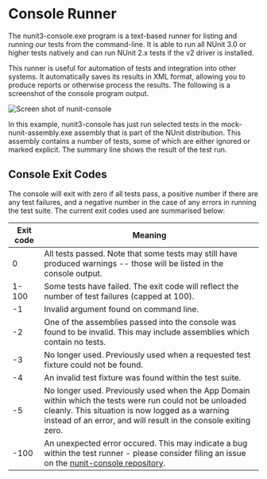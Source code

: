 # Console Runner

The nunit3-console.exe program is a text-based runner for listing and running
our tests from the command-line. It is able to run all NUnit 3.0 or higher tests natively and can run NUnit 2.x tests if the v2 driver is installed.
  
This runner is useful for automation of tests and integration into other systems.
It automatically saves its results in XML format, allowing you to produce reports or otherwise process the results. The following is a screenshot of the console program output.

![Screen shot of nunit-console](~/images/console-mock.png)

In this example, nunit3-console has just run selected tests in the mock-nunit-assembly.exe assembly that is part of the NUnit distribution. This assembly contains a number of tests, some
of which are either ignored or marked explicit. The summary line shows the
result of the test run.

## Console Exit Codes

The console will exit with zero if all tests pass, a positive number if there are any test failures, and a negative number in the case of any errors in running the test suite. The current exit codes used are summarised below:

| Exit code | Meaning |
|---|---|
|   0   | All tests passed. Note that some tests may still have produced warnings -- those will be listed in the console output.  |
| 1-100 | Some tests have failed. The exit code will reflect the number of test failures (capped at 100).  |
|  -1   | Invalid argument found on command line. |
|  -2   | One of the assemblies passed into the console was found to be invalid. This may include assemblies which contain no tests. |
|  -3   | No longer used. Previously used when a requested test fixture could not be found. |
|  -4   | An invalid test fixture was found within the test suite. |
|  -5   | No longer used. Previously used when the App Domain within which the tests were run could not be unloaded cleanly. This situation is now logged as a warning instead of an error, and will result in the console exiting zero.  |
| -100  | An unexpected error occured. This may indicate a bug within the test runner - please consider filing an issue on the [nunit-console repository](https://github.com/nunit/nunit-console/issues).  |

